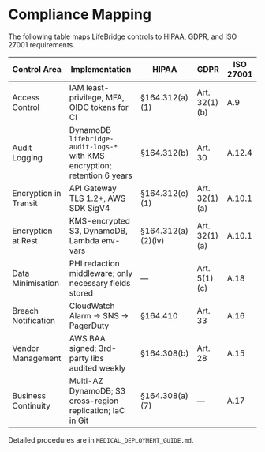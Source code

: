 # Compliance Mapping

The following table maps LifeBridge controls to HIPAA, GDPR, and ISO 27001 requirements.

| Control Area | Implementation | HIPAA | GDPR | ISO 27001 |
|--------------|----------------|-------|------|-----------|
| Access Control | IAM least-privilege, MFA, OIDC tokens for CI | §164.312(a)(1) | Art. 32(1)(b) | A.9 |
| Audit Logging | DynamoDB `lifebridge-audit-logs-*` with KMS encryption; retention 6 years | §164.312(b) | Art. 30 | A.12.4 |
| Encryption in Transit | API Gateway TLS 1.2+, AWS SDK SigV4 | §164.312(e)(1) | Art. 32(1)(a) | A.10.1 |
| Encryption at Rest | KMS-encrypted S3, DynamoDB, Lambda env-vars | §164.312(a)(2)(iv) | Art. 32(1)(a) | A.10.1 |
| Data Minimisation | PHI redaction middleware; only necessary fields stored | — | Art. 5(1)(c) | A.18 |
| Breach Notification | CloudWatch Alarm → SNS → PagerDuty | §164.410 | Art. 33 | A.16 |
| Vendor Management | AWS BAA signed; 3rd-party libs audited weekly | §164.308(b) | Art. 28 | A.15 |
| Business Continuity | Multi-AZ DynamoDB; S3 cross-region replication; IaC in Git | §164.308(a)(7) | — | A.17 |

Detailed procedures are in `MEDICAL_DEPLOYMENT_GUIDE.md`. 